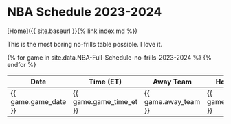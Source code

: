 # NBA Schedule 2023-2024
[Home]({{ site.baseurl }}{% link index.md %})

This is the most boring no-frills table possible. I love it.

<table>
  <thead>
    <tr>
      <th class="game_date_header">Date</th>
      <th class="game_time_et_header">Time (ET)</th>
      <th class="away_team_header">Away Team</th>
      <th class="home_team_header">Home Team</th>
    </tr>
  </thead>
{% for game in site.data.NBA-Full-Schedule-no-frills-2023-2024 %}
  <tr>
    <td class="game_date g1">{{ game.game_date }}</td>
    <td class="game_time_et g1">{{ game.game_time_et }}</td>
    <td class="away_team">{{ game.away_team }}</td>
    <td class="home_team">{{ game.home_team }}</td>
  </tr>
{% endfor %}
</table>